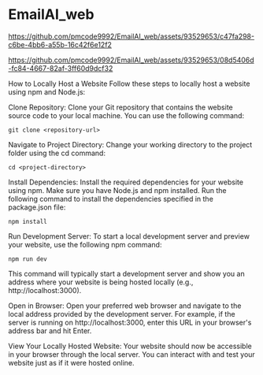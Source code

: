# EmailAI_web




https://github.com/pmcode9992/EmailAI_web/assets/93529653/c47fa298-c6be-4bb6-a55b-16c42f6e12f2


https://github.com/pmcode9992/EmailAI_web/assets/93529653/08d5406d-fc84-4667-82af-3ff60d9dcf32



How to Locally Host a Website
Follow these steps to locally host a website using npm and Node.js:

Clone Repository:
Clone your Git repository that contains the website source code to your local machine. You can use the following command:

```terminal
git clone <repository-url>
```
Navigate to Project Directory:
Change your working directory to the project folder using the cd command:

```terminal
cd <project-directory>
```
Install Dependencies:
Install the required dependencies for your website using npm. Make sure you have Node.js and npm installed. Run the following command to install the dependencies specified in the package.json file:

```terminal
npm install
```
Run Development Server:
To start a local development server and preview your website, use the following npm command:

```terminal
npm run dev
```
This command will typically start a development server and show you an address where your website is being hosted locally (e.g., http://localhost:3000).

Open in Browser:
Open your preferred web browser and navigate to the local address provided by the development server. For example, if the server is running on http://localhost:3000, enter this URL in your browser's address bar and hit Enter.

View Your Locally Hosted Website:
Your website should now be accessible in your browser through the local server. You can interact with and test your website just as if it were hosted online.
